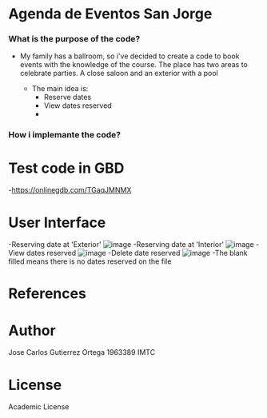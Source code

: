 # Agenda de Eventos San Jorge



### What is the purpose of the code?

- My family has a ballroom, so i've decided to create a code to book events with the knowledge of the course. The place has two areas to celebrate parties.
A close saloon and an exterior with a pool


  - The main idea is:
    -  Reserve dates  
    -  View dates reserved
    -  

### How i implemante the code?

# Test code in GBD
 -https://onlinegdb.com/TGaqJMNMX

# User Interface
  -Reserving date at 'Exterior'
  ![image](https://user-images.githubusercontent.com/78566347/118740855-7eba6900-b812-11eb-9bd8-0c01d7e7e62e.png)
  -Reserving date at 'Interior'
  ![image](https://user-images.githubusercontent.com/78566347/118740794-57fc3280-b812-11eb-960f-2b6544a5cf52.png)
  -View dates reserved
  ![image](https://user-images.githubusercontent.com/78566347/118741585-2be1b100-b814-11eb-967b-7d7bdd3dd4e3.png)
  -Delete date reserved
  ![image](https://user-images.githubusercontent.com/78566347/118741620-4c117000-b814-11eb-93cf-c53c6e609698.png)
    -The blank filled means there is no dates reserved on the file



  
  # References
  
  # Author
  
  Jose Carlos Gutierrez Ortega 1963389 IMTC
  
  # License
  
  Academic License
